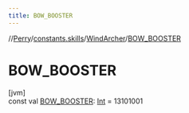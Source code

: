 ```yaml
---
title: BOW_BOOSTER
---
```

//[Perry](../../../index.html)/[constants.skills](../index.html)/[WindArcher](index.html)/[BOW_BOOSTER](-b-o-w_-b-o-o-s-t-e-r.html)



# BOW_BOOSTER



[jvm]\
const val [BOW_BOOSTER](-b-o-w_-b-o-o-s-t-e-r.html): [Int](https://kotlinlang.org/api/latest/jvm/stdlib/kotlin/-int/index.html) = 13101001




